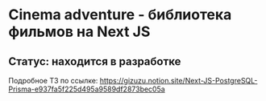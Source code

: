 # Cinema adventure - библиотека фильмов на Next JS


## Статус: находится в разработке



Подробное ТЗ по ссылке: https://gizuzu.notion.site/Next-JS-PostgreSQL-Prisma-e937fa5f225d495a9589df2873bec05a